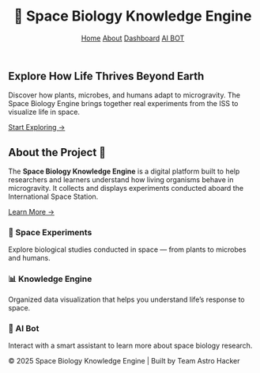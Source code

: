 
<html lang="en">
<head>
  <meta charset="UTF-8">
  <meta name="viewport" content="width=device-width, initial-scale=1.0">
  <title>Space Biology Knowledge Engine</title>
  <link rel="stylesheet" href="home.css">
</head>
<body>

  <!-- ===== HEADER ===== -->
  <header>
    <h1>🚀 Space Biology Knowledge Engine</h1>
    <nav>
      <a href="home.html">Home</a>
      <a href="about.html">About</a>
      <a href="start.html">Dashboard</a>
      <a href="tp.html">AI BOT</a>
    </nav>
  </header>

  <!-- ===== HERO SECTION ===== -->
  <section class="hero">
    <h2>Explore How Life Thrives Beyond Earth</h2>
    <p>
      Discover how plants, microbes, and humans adapt to microgravity.  
      The Space Biology Engine brings together real experiments from the ISS to visualize life in space.
    </p>
    <a href="start.html" class="explore-btn">Start Exploring →</a>
  </section>

  <!-- ===== ABOUT / INTRO SECTION ===== -->
  <section class="intro">
    <h2>About the Project 🌠</h2>
    <p>
      The <strong>Space Biology Knowledge Engine</strong> is a digital platform built to help 
      researchers and learners understand how living organisms behave in microgravity.  
      It collects and displays experiments conducted aboard the International Space Station.
    </p>
    <a href="about.html" class="learn-more">Learn More →</a>
  </section>

  <!-- ===== FEATURES SECTION ===== -->
  <section class="features">
    <div class="feature-card">
      <h3>🧬 Space Experiments</h3>
      <p>Explore biological studies conducted in space — from plants to microbes and humans.</p>
    </div>
    <div class="feature-card">
      <h3>📊 Knowledge Engine</h3>
      <p>Organized data visualization that helps you understand life’s response to space.</p>
    </div>
    <div class="feature-card">
      <h3>🤖 AI Bot</h3>
      <p>Interact with a smart assistant to learn more about space biology research.</p>
    </div>
  </section>

  <!-- ===== FOOTER ===== -->
  <footer>
    © 2025 Space Biology Knowledge Engine | Built by Team Astro Hacker
  </footer>

</body>
</html>
